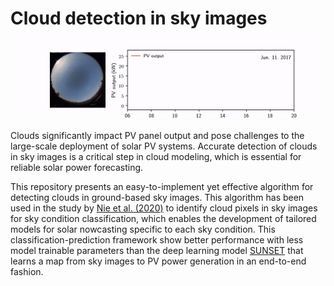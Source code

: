 # Cloud detection in sky images

![demo_intermittency](/demo_data/demo_pv_output_cloudy_day.gif)

Clouds significantly impact PV panel output and pose challenges to the large-scale deployment of solar PV systems. Accurate detection of clouds in sky images is a critical step in cloud modeling, which is essential for reliable solar power forecasting. 

This repository presents an easy-to-implement yet effective algorithm for detecting clouds in ground-based sky images. This algorithm has been used in the study by [Nie et al. (2020)](https://pubs-aip-org.stanford.idm.oclc.org/aip/jrse/article/12/4/046101/284973) to identify cloud pixels in sky images for sky condition classification, which enables the development of tailored models for solar nowcasting specific to each sky condition. This classification-prediction framework show better performance with less model trainable parameters than the deep learning model [SUNSET](https://pubs-rsc-org.stanford.idm.oclc.org/en/content/articlehtml/2018/ee/c7ee03420b) that learns a map from sky images to PV power generation in an end-to-end fashion.

<!--- ![](./demo_data/20170520/20170520080000.jpg) just --->
